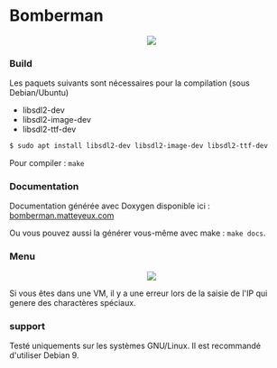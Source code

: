 # Bomberman


<center><img src="https://matteyeux.com/map_demo.png"></center>

### Build
Les paquets suivants sont nécessaires pour la compilation (sous Debian/Ubuntu)
- libsdl2-dev
- libsdl2-image-dev
- libsdl2-ttf-dev

```bash
$ sudo apt install libsdl2-dev libsdl2-image-dev libsdl2-ttf-dev
```

Pour compiler : `make`
### Documentation

Documentation générée avec Doxygen disponible ici : [bomberman.matteyeux.com](http://bomberman.matteyeux.com)

Ou vous pouvez aussi la générer vous-même avec make : `make docs`.

### Menu

<center><img src="https://matteyeux.com/menu_demo.png"></center>

Si vous êtes dans une VM, il y a une erreur lors de la saisie de l'IP qui genere des charactères  spéciaux.


### support

Testé uniquements sur les systèmes GNU/Linux. Il est recommandé d'utiliser Debian 9.

